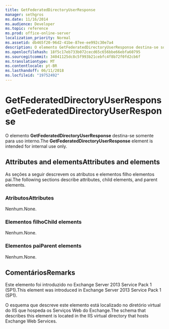 ```yaml
---
title: GetFederatedDirectoryUserResponse
manager: sethgros
ms.date: 11/16/2014
ms.audience: Developer
ms.topic: reference
ms.prod: office-online-server
localization_priority: Normal
ms.assetid: db465f20-96d2-41be-87ee-ee992c30e7a4
description: O elemento GetFederatedDirectoryUserResponse destina-se somente para uso interno.
ms.openlocfilehash: 18f5c17eb733b072cecd65c656bbe66ebfa60795
ms.sourcegitcommit: 34041125dc8c5f993b21cebfc4f8b72f0fd2cb6f
ms.translationtype: MT
ms.contentlocale: pt-BR
ms.lasthandoff: 06/11/2018
ms.locfileid: "19752492"
---
```

# <a name="getfederateddirectoryuserresponse"></a><span data-ttu-id="a6269-103">GetFederatedDirectoryUserResponse</span><span class="sxs-lookup"><span data-stu-id="a6269-103">GetFederatedDirectoryUserResponse</span></span>

<span data-ttu-id="a6269-104">O elemento **GetFederatedDirectoryUserResponse** destina-se somente para uso interno.</span><span class="sxs-lookup"><span data-stu-id="a6269-104">The **GetFederatedDirectoryUserResponse** element is intended for internal use only.</span></span> 

## <a name="attributes-and-elements"></a><span data-ttu-id="a6269-105">Attributes and elements</span><span class="sxs-lookup"><span data-stu-id="a6269-105">Attributes and elements</span></span>

<span data-ttu-id="a6269-106">As seções a seguir descrevem os atributos e elementos filho elementos pai.</span><span class="sxs-lookup"><span data-stu-id="a6269-106">The following sections describe attributes, child elements, and parent elements.</span></span>
  
### <a name="attributes"></a><span data-ttu-id="a6269-107">Atributos</span><span class="sxs-lookup"><span data-stu-id="a6269-107">Attributes</span></span>

<span data-ttu-id="a6269-108">Nenhum.</span><span class="sxs-lookup"><span data-stu-id="a6269-108">None.</span></span>
  
### <a name="child-elements"></a><span data-ttu-id="a6269-109">Elementos filho</span><span class="sxs-lookup"><span data-stu-id="a6269-109">Child elements</span></span>

<span data-ttu-id="a6269-110">Nenhum.</span><span class="sxs-lookup"><span data-stu-id="a6269-110">None.</span></span>
  
### <a name="parent-elements"></a><span data-ttu-id="a6269-111">Elementos pai</span><span class="sxs-lookup"><span data-stu-id="a6269-111">Parent elements</span></span>

<span data-ttu-id="a6269-112">Nenhum.</span><span class="sxs-lookup"><span data-stu-id="a6269-112">None.</span></span>
  
## <a name="remarks"></a><span data-ttu-id="a6269-113">Comentários</span><span class="sxs-lookup"><span data-stu-id="a6269-113">Remarks</span></span>

<span data-ttu-id="a6269-114">Este elemento foi introduzido no Exchange Server 2013 Service Pack 1 (SP1).</span><span class="sxs-lookup"><span data-stu-id="a6269-114">This element was introduced in Exchange Server 2013 Service Pack 1 (SP1).</span></span>
  
<span data-ttu-id="a6269-115">O esquema que descreve este elemento está localizado no diretório virtual do IIS que hospeda os Serviços Web do Exchange.</span><span class="sxs-lookup"><span data-stu-id="a6269-115">The schema that describes this element is located in the IIS virtual directory that hosts Exchange Web Services.</span></span>
  

